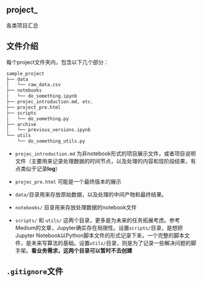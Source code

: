 ## project_
各类项目汇总

## 文件介绍

每个project文件夹内，包含以下几个部分：

```bash
sample_project
├── data
│   └── raw_data.csv
├── notebooks
│   └── do_something.ipynb
├── projec_introduction.md, etc.
├── project_pre.html 
├── scripts
│   └── do_something.py
├── archive
│   └── previous_versions.ipynb
└── utils
    └── do_something_utils.py
```

*  `projec_introduction.md` 为非notebook形式的项目展示文件，或者项目说明文件（主要用来记录处理数据的时间节点，以及处理的内容和现阶段结果，有点类似于记录**log**）

*  `projec_pre.html` 可能是一个最终版本的展示

* `data/`目录用来存放原始数据，以及处理的中间产物和最终结果。

* `notebooks/` 目录用来存放处理数据的notebook文件

* `scripts/` 和 `utils/` 这两个目录，更多是为未来的任务拓展考虑。参考Medium的文章，Jupyter确实存在局限性。设置`scripts/`目录，是想把Jupyter Notebook以Python脚本文件的形式记录下来，一个完整的脚本文件，是未来写算法的基础。设置`utils/`目录，则是为了记录一些解决问题的脚手架。**看业务需求，这两个目录可以暂时不去创建**

## `.gitignore`文件
